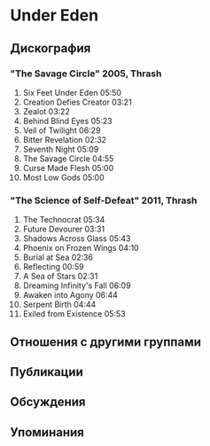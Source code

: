 # Under Eden



## Дискография

### "The Savage Circle" 2005, Thrash

1.	 Six Feet Under Eden	05:50
2.	 Creation Defies Creator	03:21
3.	 Zealot	03:22
4.	 Behind Blind Eyes	05:23
5.	 Veil of Twilight	06:29
6.	 Bitter Revelation	02:32
7.	 Seventh Night	05:09
8.	 The Savage Circle	04:55
9.	 Curse Made Flesh	05:00
10.	 Most Low Gods	05:00	

### "The Science of Self-Defeat" 2011, Thrash

1.	 The Technocrat	05:34	 
2.	 Future Devourer	03:31	 
3.	 Shadows Across Glass	05:43	 
4.	 Phoenix on Frozen Wings	04:10	 
5.	 Burial at Sea	02:36	 
6.	 Reflecting	00:59	 
7.	 A Sea of Stars	02:31	 
8.	 Dreaming Infinity's Fall	06:09	 
9.	 Awaken into Agony	06:44	 
10.	 Serpent Birth	04:44	 
11.	 Exiled from Existence	05:53	 


## Отношения с другими группами


## Публикации


## Обсуждения


## Упоминания

